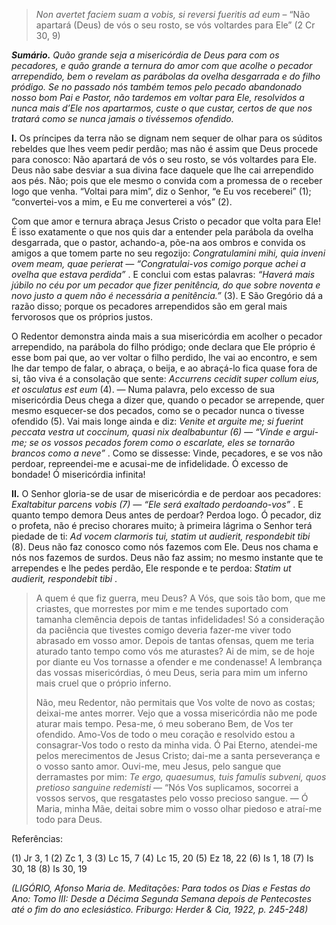 > *Non avertet faciem suam a vobis, si reversi fueritis ad eum* – “Não apartará (Deus) de vós o seu rosto, se vós voltardes para Ele” (2 Cr 30, 9)

***Sumário.** Quão grande seja a misericórdia de Deus para com os pecadores, e quão grande a ternura do amor com que acolhe o pecador arrependido, bem o revelam as parábolas da ovelha desgarrada e do filho pródigo. Se no passado nós também temos pelo pecado abandonado nosso bom Pai e Pastor, não tardemos em voltar para Ele, resolvidos a nunca mais d’Ele nos apartarmos, custe o que custar, certos de que nos tratará como se nunca jamais o tivéssemos ofendido.*

**I.** Os príncipes da terra não se dignam nem sequer de olhar para os súditos rebeldes que lhes veem pedir perdão; mas não é assim que Deus procede para conosco: Não apartará de vós o seu rosto, se vós voltardes para Ele. Deus não sabe desviar a sua divina face daquele que lhe cai arrependido aos pés. Não; pois que ele mesmo o convida com a promessa de o receber logo que venha. “Voltai para mim”, diz o Senhor, “e Eu vos receberei” (1); “convertei-vos a mim, e Eu me converterei a vós” (2).

Com que amor e ternura abraça Jesus Cristo o pecador que volta para Ele! É isso exatamente o que nos quis dar a entender pela parábola da ovelha desgarrada, que o pastor, achando-a, põe-na aos ombros e convida os amigos a que tomem parte no seu regozijo: *Congratulamini mihi, quia inveni ovem meam, quae perierat — “Congratulai-vos comigo porque achei a ovelha que estava perdida”* . E conclui com estas palavras: *“Haverá mais júbilo no céu por um pecador que fizer penitência, do que sobre noventa e novo justo a quem não é necessária a penitência.”* (3). E São Gregório dá a razão disso; porque os pecadores arrependidos são em geral mais fervorosos que os próprios justos.

O Redentor demonstra ainda mais a sua misericórdia em acolher o pecador arrependido, na parábola do filho pródigo; onde declara que Ele próprio é esse bom pai que, ao ver voltar o filho perdido, lhe vai ao encontro, e sem lhe dar tempo de falar, o abraça, o beija, e ao abraçá-lo fica quase fora de si, tão viva é a consolação que sente: *Accurrens cecidit super collum eius, et osculatus est eum* (4). — Numa palavra, pelo excesso de sua misericórdia Deus chega a dizer que, quando o pecador se arrepende, quer mesmo esquecer-se dos pecados, como se o pecador nunca o tivesse ofendido (5). Vai mais longe ainda e diz: *Venite et arguite me; si fuerint peccata vestra ut coccinum, quasi nix dealbabuntur (6) — “Vinde e argui-me; se os vossos pecados forem como o escarlate, eles se tornarão brancos como a neve”* . Como se dissesse: Vinde, pecadores, e se vos não perdoar, repreendei-me e acusai-me de infidelidade. Ó excesso de bondade! Ó misericórdia infinita!

**II.** O Senhor gloria-se de usar de misericórdia e de perdoar aos pecadores: *Exaltabitur parcens vobis (7) — “Ele será exaltado perdoando-vos”* . E quanto tempo demora Deus antes de perdoar? Perdoa logo. Ó pecador, diz o profeta, não é preciso chorares muito; à primeira lágrima o Senhor terá piedade de ti: *Ad vocem clarmoris tui, statim ut audierit, respondebit tibi* (8). Deus não faz conosco como nós fazemos com Ele. Deus nos chama e nós nos fazemos de surdos. Deus não faz assim; no mesmo instante que te arrependes e lhe pedes perdão, Ele responde e te perdoa: *Statim ut audierit, respondebit tibi* .

> A quem é que fiz guerra, meu Deus? A Vós, que sois tão bom, que me criastes, que morrestes por mim e me tendes suportado com tamanha clemência depois de tantas infidelidades! Só a consideração da paciência que tivestes comigo deveria fazer-me viver todo abrasado em vosso amor. Depois de tantas ofensas, quem me teria aturado tanto tempo como vós me aturastes? Ai de mim, se de hoje por diante eu Vos tornasse a ofender e me condenasse! A lembrança das vossas misericórdias, ó meu Deus, seria para mim um inferno mais cruel que o próprio inferno.
>
> Não, meu Redentor, não permitais que Vos volte de novo as costas; deixai-me antes morrer. Vejo que a vossa misericórdia não me pode aturar mais tempo. Pesa-me, ó meu soberano Bem, de Vos ter ofendido. Amo-Vos de todo o meu coração e resolvido estou a consagrar-Vos todo o resto da minha vida. Ó Pai Eterno, atendei-me pelos merecimentos de Jesus Cristo; dai-me a santa perseverança e o vosso santo amor. Ouvi-me, meu Jesus, pelo sangue que derramastes por mim: *Te ergo, quaesumus, tuis famulis subveni, quos pretioso sanguine redemisti* — “Nós Vos suplicamos, socorrei a vossos servos, que resgatastes pelo vosso precioso sangue. — Ó Maria, minha Mãe, deitai sobre mim o vosso olhar piedoso e atraí-me todo para Deus.

Referências:

\(1\) Jr 3, 1 (2) Zc 1, 3 (3) Lc 15, 7 (4) Lc 15, 20 (5) Ez 18, 22 (6) Is 1, 18 (7) Is 30, 18 (8) Is 30, 19

*(LIGÓRIO, Afonso Maria de. Meditações: Para todos os Dias e Festas do Ano: Tomo III: Desde a Décima Segunda Semana depois de Pentecostes até o fim do ano eclesiástico. Friburgo: Herder & Cia, 1922, p. 245-248)*
